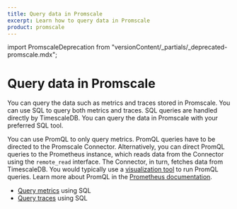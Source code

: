 ```yaml
---
title: Query data in Promscale
excerpt: Learn how to query data in Promscale
product: promscale
---
```


import PromscaleDeprecation from "versionContent/_partials/_deprecated-promscale.mdx";

# Query data in Promscale

<PromscaleDeprecation />

You can query the data such as metrics and traces stored in Promscale. You can
use SQL to query both metrics and traces. SQL queries are handled directly by
TimescaleDB. You can query the data in Promscale with your preferred SQL tool.

You can use PromQL to only query metrics. PromQL queries have to be directed to
the Promscale Connector. Alternatively, you can direct PromQL queries to the
Prometheus instance, which reads data from the Connector using the `remote_read`
interface. The Connector, in turn, fetches data from TimescaleDB. You would
typically use a [visualization tool][visualize-data] to run PromQL queries.
Learn more about PromQL in the [Prometheus documentation][promql-docs].

*   [Query metrics][query-metrics] using SQL
*   [Query traces][query-traces] using SQL

[promql-docs]: https://prometheus.io/docs/prometheus/latest/querying/basics/
[query-metrics]: /promscale/:currentVersion:/query-data/query-metrics/
[query-traces]: /promscale/:currentVersion:/query-data/query-traces/
[visualize-data]: /promscale/:currentVersion:/visualize-data/
